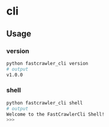 # cli

## Usage

### version

```bash 
python fastcrawler_cli version
# output
v1.0.0
```

### shell

```bash
python fastcrawler_cli shell
# output
Welcome to the FastCrawlerCli Shell!
>>> 
```